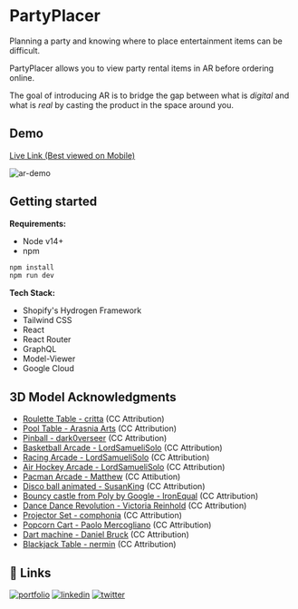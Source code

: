 
# PartyPlacer
Planning a party and knowing where to place entertainment items can be difficult. 

PartyPlacer allows you to view party rental items in AR before ordering online. 

The goal of introducing AR is to bridge the gap between what is _digital_ and what is _real_ by casting the product in the space around you.
## Demo
[Live Link (Best viewed on Mobile)](https://partyplacer.herokuapp.com/)

![ar-demo](https://user-images.githubusercontent.com/27746994/151290720-01ead939-447c-4baf-83ac-fbbd19e191cb.png)

## Getting started

**Requirements:**

- Node v14+
- npm

```bash
npm install
npm run dev
```

**Tech Stack:**
- Shopify's Hydrogen Framework
- Tailwind CSS
- React
- React Router
- GraphQL
- Model-Viewer
- Google Cloud

## 3D Model Acknowledgments
- [Roulette Table - critta](https://sketchfab.com/3d-models/roulette-table-2-e175a88621894641b793d04d06d335e3) (CC Attribution)
- [Pool Table - Arasnia Arts](https://sketchfab.com/3d-models/pool-table-low-poly-625c012402074e91a1a534b771920a17) (CC Attribution)
- [Pinball - dark0verseer](https://sketchfab.com/3d-models/gilligans-island-pinball-bally-3d-0a45f0192ed14fb682f322e5d52bd9f7) (CC Attribution)
- [Basketball Arcade - LordSamueliSolo](https://sketchfab.com/3d-models/basketball-arcade-blend-free-low-poly-v10-ed85ea4375724b21b0a696f7f5a8d0dc) (CC Attribution)
- [Racing Arcade - LordSamueliSolo](https://sketchfab.com/3d-models/racing-arcade-glb-v09-free-low-poly-48f608d9414f43caa6599cbd94681087) (CC Attribution)
- [Air Hockey Arcade - LordSamueliSolo](https://sketchfab.com/3d-models/air-hockey-arcade-glb-v09-free-low-poly-1034b318b6724a34b92bdb88acf41cb7) (CC Attribution)
- [Pacman Arcade - Matthew](https://sketchfab.com/3d-models/pacman-arcade-machine-297816a91a0947fb9dc917741d4c0be4) (CC Attibution)
- [Disco ball animated - SusanKing](https://sketchfab.com/3d-models/disco-ball-animated-b949297d4ecb48a89ea3544621c999c9) (CC Attribution)
- [Bouncy castle from Poly by Google - IronEqual](https://sketchfab.com/3d-models/bouncy-castle-from-poly-by-google-f44524f4ad6142c1bbcd12c5bd553fa5) (CC Attribution)
- [Dance Dance Revolution - Victoria Reinhold](https://sketchfab.com/3d-models/dance-dance-revolution-80e09c2daea44bf38f22545b04532d74) (CC Attribution)
- [Projector Set - comphonia](https://sketchfab.com/3d-models/projector-set-18428ceaffee47f5b9e90219adbfbefd) (CC Attribution)
- [Popcorn Cart - Paolo Mercogliano](https://sketchfab.com/3d-models/popcorn-cart-039185662b954bb48dbeb8ea75713b87) (CC Attribution)
- [Dart machine - Daniel Bruck](https://sketchfab.com/3d-models/dart-machine-5fb161df75e94d7199fe467b42d3b740) (CC Attribution)
- [Blackjack Table - nermin](https://sketchfab.com/3d-models/blackjack-table-b2b0974f06ee4623b882c76378a59483) (CC Attribution)


## 🔗 Links
[![portfolio](https://img.shields.io/badge/my_portfolio-000?style=for-the-badge&logo=ko-fi&logoColor=white)](https://dannchang.github.io/)
[![linkedin](https://img.shields.io/badge/linkedin-0A66C2?style=for-the-badge&logo=linkedin&logoColor=white)](https://www.linkedin.com/in/dannchang/)
[![twitter](https://img.shields.io/badge/twitter-1DA1F2?style=for-the-badge&logo=twitter&logoColor=white)](https://twitter.com/TheDanChang)


